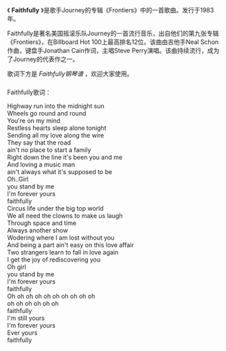 

《 **Faithfully** 》是歌手Journey的专辑《Frontiers》中的一首歌曲。发行于1983年。

  

Faithfully是著名美国摇滚乐队Journey的一首流行音乐，出自他们的第九张专辑《Frontiers》，在Billboard Hot
100上最高排名12位。该曲由吉他手Neal Schon作曲，键盘手Jonathan Cain作词，主唱Steve
Perry演唱。该曲持续流行，成为了Journey的代表作之一。

  

歌词下方是 _Faithfully钢琴谱_ ，欢迎大家使用。

###  
Faithfully歌词：

  
Highway run into the midnight sun  
Wheels go round and round  
You're on my mind  
Restless hearts sleep alone tonight  
Sending all my love along the wire  
They say that the road  
ain't no place to start a family  
Right down the line it's been you and me  
And loving a music man  
ain't always what it's supposed to be  
Oh..Girl  
you stand by me  
I'm forever yours  
faithfully  
Circus life under the big top world  
We all need the clowns to make us laugh  
Through space and time  
Always another show  
Wodering where I am lost without you  
And being a part ain't easy on this love affair  
Two strangers learn to fall in love again  
I get the joy of rediscovering you  
Oh girl  
you stand by me  
I'm forever yours  
faithfully  
Oh oh oh oh oh oh oh oh oh oh  
oh oh oh oh oh oh  
faithfully  
I'm still yours  
I'm forever yours  
Ever yours  
faithfully  

